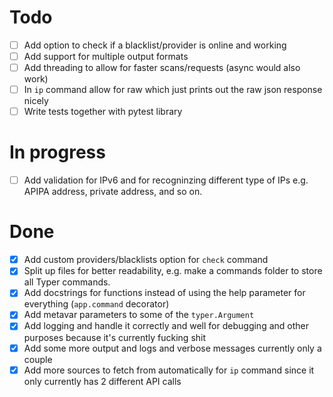 # Todo

- [ ] Add option to check if a blacklist/provider is online and working
- [ ] Add support for multiple output formats
- [ ] Add threading to allow for faster scans/requests (async would also work)
- [ ] In `ip` command allow for raw which just prints out the raw json response nicely
- [ ] Write tests together with pytest library

# In progress
- [ ] Add validation for IPv6 and for recogninzing different type of IPs e.g. APIPA address, private address, and so on.

# Done

- [x] Add custom providers/blacklists option for `check` command
- [x] Split up files for better readability, e.g. make a commands folder to store all Typer commands.
- [x] Add docstrings for functions instead of using the help parameter for everything (`app.command` decorator)
- [x] Add metavar parameters to some of the `typer.Argument`
- [x] Add logging and handle it correctly and well for debugging and other purposes because it's currently fucking shit
- [x] Add some more output and logs and verbose messages currently only a couple
- [x] Add more sources to fetch from automatically for `ip` command since it only currently has 2 different API calls